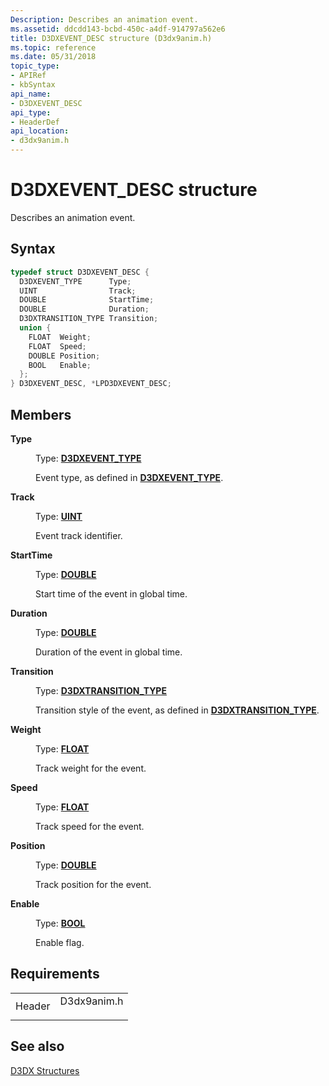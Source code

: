 ```yaml
---
Description: Describes an animation event.
ms.assetid: ddcdd143-bcbd-450c-a4df-914797a562e6
title: D3DXEVENT_DESC structure (D3dx9anim.h)
ms.topic: reference
ms.date: 05/31/2018
topic_type: 
- APIRef
- kbSyntax
api_name: 
- D3DXEVENT_DESC
api_type: 
- HeaderDef
api_location: 
- d3dx9anim.h
---
```


# D3DXEVENT\_DESC structure

Describes an animation event.

## Syntax


```C++
typedef struct D3DXEVENT_DESC {
  D3DXEVENT_TYPE      Type;
  UINT                Track;
  DOUBLE              StartTime;
  DOUBLE              Duration;
  D3DXTRANSITION_TYPE Transition;
  union {
    FLOAT  Weight;
    FLOAT  Speed;
    DOUBLE Position;
    BOOL   Enable;
  };
} D3DXEVENT_DESC, *LPD3DXEVENT_DESC;
```



## Members

<dl> <dt>

**Type**
</dt> <dd>

Type: **[**D3DXEVENT\_TYPE**](./d3dxevent-type.md)**

</dd> <dd>

Event type, as defined in [**D3DXEVENT\_TYPE**](./d3dxevent-type.md).

</dd> <dt>

**Track**
</dt> <dd>

Type: **[**UINT**](../winprog/windows-data-types.md)**

</dd> <dd>

Event track identifier.

</dd> <dt>

**StartTime**
</dt> <dd>

Type: **[**DOUBLE**](../winprog/windows-data-types.md)**

</dd> <dd>

Start time of the event in global time.

</dd> <dt>

**Duration**
</dt> <dd>

Type: **[**DOUBLE**](../winprog/windows-data-types.md)**

</dd> <dd>

Duration of the event in global time.

</dd> <dt>

**Transition**
</dt> <dd>

Type: **[**D3DXTRANSITION\_TYPE**](./d3dxtransition-type.md)**

</dd> <dd>

Transition style of the event, as defined in [**D3DXTRANSITION\_TYPE**](./d3dxtransition-type.md).

</dd> <dt>

**Weight**
</dt> <dd>

Type: **[**FLOAT**](../winprog/windows-data-types.md)**

</dd> <dd>

Track weight for the event.

</dd> <dt>

**Speed**
</dt> <dd>

Type: **[**FLOAT**](../winprog/windows-data-types.md)**

</dd> <dd>

Track speed for the event.

</dd> <dt>

**Position**
</dt> <dd>

Type: **[**DOUBLE**](../winprog/windows-data-types.md)**

</dd> <dd>

Track position for the event.

</dd> <dt>

**Enable**
</dt> <dd>

Type: **[**BOOL**](../winprog/windows-data-types.md)**

</dd> <dd>

Enable flag.

</dd> </dl>

## Requirements



|                   |                                                                                        |
|-------------------|----------------------------------------------------------------------------------------|
| Header<br/> | <dl> <dt>D3dx9anim.h</dt> </dl> |



## See also

<dl> <dt>

[D3DX Structures](dx9-graphics-reference-d3dx-structures.md)
</dt> </dl>

 

 